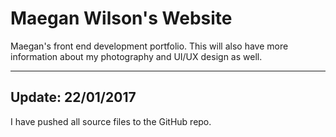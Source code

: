 # Maegan Wilson's Website
Maegan's front end development portfolio. This will also have more information about my photography and UI/UX design as well.
___
## Update: 22/01/2017
I have pushed all source files to the GitHub repo.